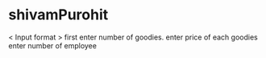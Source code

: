 # shivamPurohit


< Input format >
first enter number of goodies.
enter price of each goodies
enter number of employee
